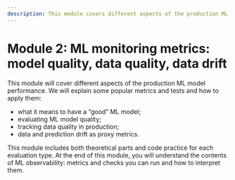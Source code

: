 ```yaml
---
description: This module covers different aspects of the production ML model performance. You will learn how to apply data quality, model quality, and data drift metrics for structured data.
---
```


# Module 2: ML monitoring metrics: model quality, data quality, data drift

This module will cover different aspects of the production ML model performance. We will explain some popular metrics and tests and how to apply them:
* what it means to have a “good” ML model;
* evaluating ML model quality;
* tracking data quality in production;
* data and prediction drift as proxy metrics.

This module includes both theoretical parts and code practice for each evaluation type. At the end of this module, you will understand the contents of ML observability: metrics and checks you can run and how to interpret them. 

